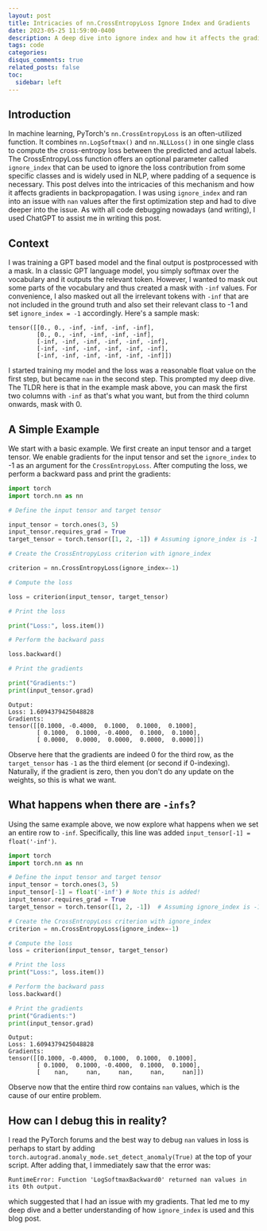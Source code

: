 ```yaml
---
layout: post
title: Intricacies of nn.CrossEntropyLoss Ignore Index and Gradients
date: 2023-05-25 11:59:00-0400
description: A deep dive into ignore index and how it affects the gradients.
tags: code
categories:
disqus_comments: true
related_posts: false
toc:
  sidebar: left
---
```


## Introduction

In machine learning, PyTorch's `nn.CrossEntropyLoss` is an often-utilized function.
It combines `nn.LogSoftmax()` and `nn.NLLLoss()` in one single class to compute the cross-entropy loss between the predicted and actual labels.
The CrossEntropyLoss function offers an optional parameter called `ignore_index` that can be used to ignore the loss contribution from some specific classes and is widely used in NLP, where padding of a sequence is necessary.
This post delves into the intricacies of this mechanism and how it affects gradients in backpropagation.
I was using `ignore_index` and ran into an issue with `nan` values after the first optimization step and had to dive deeper into the issue.
As with all code debugging nowadays (and writing), I used ChatGPT to assist me in writing this post.

## Context

I was training a GPT based model and the final output is postprocessed with a mask.
In a classic GPT language model, you simply softmax over the vocabulary and it outputs the relevant token.
However, I wanted to mask out some parts of the vocabulary and thus created a mask with `-inf` values.
For convenience, I also masked out all the irrelevant tokens with `-inf` that are not included in the ground truth and also set their relevant class to -1 and set `ignore_index = -1` accordingly.
Here's a sample mask:

```console
tensor([[0., 0., -inf, -inf, -inf, -inf],
        [0., 0., -inf, -inf, -inf, -inf],
        [-inf, -inf, -inf, -inf, -inf, -inf],
        [-inf, -inf, -inf, -inf, -inf, -inf],
        [-inf, -inf, -inf, -inf, -inf, -inf]])
```

I started training my model and the loss was a reasonable float value on the first step, but became `nan` in the second step.
This prompted my deep dive.
The TLDR here is that in the example mask above, you can mask the first two columns with `-inf` as that's what you want, but from the third column onwards, mask with 0.

## A Simple Example

We start with a basic example.
We first create an input tensor and a target tensor.
We enable gradients for the input tensor and set the `ignore_index` to -1 as an argument for the `CrossEntropyLoss`.
After computing the loss, we perform a backward pass and print the gradients:

```python
import torch
import torch.nn as nn

# Define the input tensor and target tensor

input_tensor = torch.ones(3, 5)
input_tensor.requires_grad = True
target_tensor = torch.tensor([1, 2, -1]) # Assuming ignore_index is -1

# Create the CrossEntropyLoss criterion with ignore_index

criterion = nn.CrossEntropyLoss(ignore_index=-1)

# Compute the loss

loss = criterion(input_tensor, target_tensor)

# Print the loss

print("Loss:", loss.item())

# Perform the backward pass

loss.backward()

# Print the gradients

print("Gradients:")
print(input_tensor.grad)
```

```console
Output:
Loss: 1.6094379425048828
Gradients:
tensor([[0.1000, -0.4000,  0.1000,  0.1000,  0.1000],
        [ 0.1000,  0.1000, -0.4000,  0.1000,  0.1000],
        [ 0.0000,  0.0000,  0.0000,  0.0000,  0.0000]])
```

Observe here that the gradients are indeed 0 for the third row, as the `target_tensor` has `-1` as the third element (or second if 0-indexing).
Naturally, if the gradient is zero, then you don't do any update on the weights, so this is what we want.

## What happens when there are `-infs`?

Using the same example above, we now explore what happens when we set an entire row to `-inf`.
Specifically, this line was added `input_tensor[-1] = float('-inf')`.

```python
import torch
import torch.nn as nn

# Define the input tensor and target tensor
input_tensor = torch.ones(3, 5)
input_tensor[-1] = float('-inf') # Note this is added!
input_tensor.requires_grad = True
target_tensor = torch.tensor([1, 2, -1])  # Assuming ignore_index is -1

# Create the CrossEntropyLoss criterion with ignore_index
criterion = nn.CrossEntropyLoss(ignore_index=-1)

# Compute the loss
loss = criterion(input_tensor, target_tensor)

# Print the loss
print("Loss:", loss.item())

# Perform the backward pass
loss.backward()

# Print the gradients
print("Gradients:")
print(input_tensor.grad)
```

```console
Output:
Loss: 1.6094379425048828
Gradients:
tensor([[0.1000, -0.4000,  0.1000,  0.1000,  0.1000],
        [ 0.1000,  0.1000, -0.4000,  0.1000,  0.1000],
        [    nan,     nan,     nan,     nan,     nan]])
```

Observe now that the entire third row contains `nan` values, which is the cause of our entire problem.

## How can I debug this in reality?

I read the PyTorch forums and the best way to debug `nan` values in loss is perhaps to start by adding `torch.autograd.anomaly_mode.set_detect_anomaly(True)` at the top of your script.
After adding that, I immediately saw that the error was:

```console
RuntimeError: Function 'LogSoftmaxBackward0' returned nan values in its 0th output.
```

which suggested that I had an issue with my gradients.
That led me to my deep dive and a better understanding of how `ignore_index` is used and this blog post.
